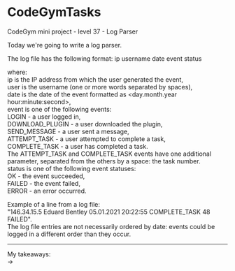# CodeGymTasks

 CodeGym mini project - level 37 - Log Parser
 
Today we're going to write a log parser.

The log file has the following format:
ip username date event status

where:<br>
ip is the IP address from which the user generated the event,<br>
user is the username (one or more words separated by spaces),<br>
date is the date of the event formatted as <day.month.year hour:minute:second>,<br>
event is one of the following events:<br>
LOGIN - a user logged in,<br>
DOWNLOAD_PLUGIN - a user downloaded the plugin,<br>
SEND_MESSAGE - a user sent a message,<br>
ATTEMPT_TASK - a user attempted to complete a task,<br>
COMPLETE_TASK - a user has completed a task.<br>
The ATTEMPT_TASK and COMPLETE_TASK events have one additional parameter, separated from the others by a space: the task number.<br>
status is one of the following event statuses:<br>
OK - the event succeeded,<br>
FAILED - the event failed,<br>
ERROR - an error occurred.<br>

Example of a line from a log file:<br>
"146.34.15.5 Eduard Bentley 05.01.2021 20:22:55 COMPLETE_TASK 48 FAILED".<br>
The log file entries are not necessarily ordered by date: events could be logged in a different order than they occur.<br>

__________________________________________________________
My takeaways: <br>
-> 
